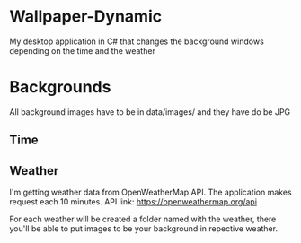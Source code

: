 # Wallpaper-Dynamic
My desktop application in C# that changes the background windows depending on the time and the weather

# Backgrounds
All background images have to be in data/images/ and they have do be JPG
## Time


## Weather
I'm getting weather data from OpenWeatherMap API. The application makes request each 10 minutes.
API link: https://openweathermap.org/api

For each weather will be created a folder named with the weather, there you'll be able to put images to be your background in repective weather.
